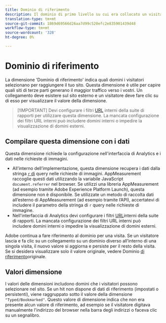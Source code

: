 ```yaml
---
title: Dominio di riferimento
description: Il dominio di primo livello su cui era collocato un visitatore prima di passare al sito.
translation-type: tm+mt
source-git-commit: 1869d69566d26aa7d99c520efc2e835901439d48
workflow-type: tm+mt
source-wordcount: '328'
ht-degree: 0%

---
```



# Dominio di riferimento

La dimensione &#39;Dominio di riferimento&#39; indica quali domini i visitatori selezionano per raggiungere il tuo sito. Questa dimensione è utile per capire quali siti di terze parti generano il maggior traffico verso i vostri. Un collegamento deve esistere sul sito esterno e un visitatore deve fare clic su di esso per visualizzare il valore della dimensione.

>[!IMPORTANT] Devi configurare i filtri [URL](/help/admin/admin/internal-url-filter-admin.md) interni della suite di rapporti per utilizzare questa dimensione. La mancata configurazione dei filtri URL interni può includere domini interni o impedire la visualizzazione di domini esterni.

## Compilare questa dimensione con i dati

Questa dimensione richiede la configurazione nell&#39;interfaccia di Analytics e i dati nelle richieste di immagini.

* All’interno dell’implementazione, questa dimensione recupera i dati dalla stringa [`r` di](/help/implement/validate/query-parameters.md) query nelle richieste di immagini. AppMeasurement raccoglie questi dati utilizzando la variabile JavaScript `document.referrer` nel browser. Se utilizzi una libreria AppMeasurement (ad esempio tramite Adobe Experience Platform Launch), questa dimensione non è disponibile. Se utilizzate un metodo di raccolta dati all’esterno di AppMeasurement (ad esempio tramite l’API), accertatevi di includere il parametro della stringa di `r` query nelle richieste di immagine.
* Nell&#39;interfaccia di Analytics devi configurare i filtri [URL](/help/admin/admin/internal-url-filter-admin.md)interni della suite di rapporti. La mancata configurazione dei filtri URL interni può includere domini interni o impedire la visualizzazione di domini esterni.

Adobe continua a fare riferimento al dominio per una visita. Se un visitatore lascia e fa clic su un collegamento su un dominio diverso all’interno di una singola visita, il nuovo valore si aggiorna e persiste per il resto della visita. Se si desidera visualizzare solo il valore originale, vedere Dominio [di riferimento](original-referring-domain.md)originale.

## Valori dimensione

I valori delle dimensioni includono domini che i visitatori possono selezionare nel sito. Se un hit non dispone di dati di riferimento (impostati o persistenti), viene raggruppato sotto il valore della dimensione `"Typed/Bookmarked"`. Questo valore di dimensione indica che non era presente alcun valore di riferimento, ad esempio se il visitatore digitava manualmente l&#39;indirizzo del browser nella barra degli indirizzi o faceva clic su un segnalibro.

